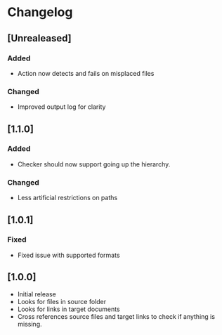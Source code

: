# Changelog

## [Unrealeased]
### Added
- Action now detects and fails on misplaced files
### Changed
- Improved output log for clarity

## [1.1.0]
### Added
- Checker should now support going up the hierarchy.
### Changed
- Less artificial restrictions on paths

## [1.0.1]
### Fixed
- Fixed issue with supported formats

## [1.0.0]
- Initial release
- Looks for files in source folder
- Looks for links in target documents
- Cross references source files and target links to check if anything is missing.

